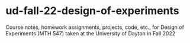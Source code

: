 # ud-fall-22-design-of-experiments
Course notes, homework assignments, projects, code, etc., for Design of Experiments (MTH 547) taken at the University of Dayton in Fall 2022 
